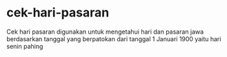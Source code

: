 # cek-hari-pasaran
Cek hari pasaran digunakan untuk mengetahui hari dan pasaran jawa berdasarkan tanggal yang berpatokan dari tanggal 1 Januari 1900 yaitu hari senin pahing
